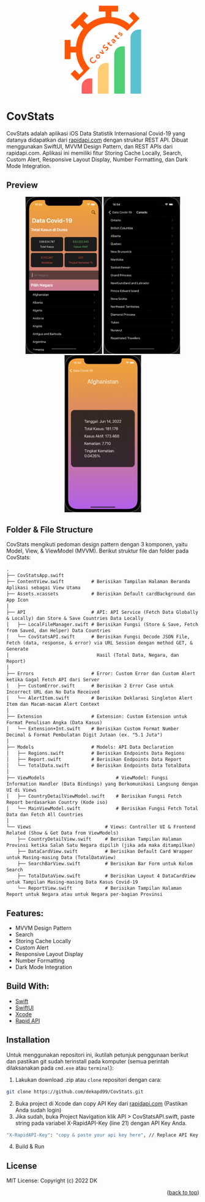 <p align="center">
  <a href="#" target="_blank"><img src="CovStats.png" width="200"></a>
</p>

# CovStats
CovStats adalah aplikasi iOS Data Statistik Internasional Covid-19 yang datanya didapatkan dari [rapidapi.com](https://rapidapi.com/axisbits-axisbits-default/api/covid-19-statistics/) dengan struktur REST API. Dibuat menggunakan SwiftUI, MVVM Design Pattern, dan REST APIs dari rapidapi.com. Aplikasi ini memiliki fitur Storing Cache Locally, Search, Custom Alert, Responsive Layout Display, Number Formatting, dan Dark Mode Integration.

## Preview
<p align="center">
    <a href="#" target="_blank"><img src="1.png" width="200"></a>
    <a href="#" target="_blank"><img src="2.png" width="200"></a>
    <a href="#" target="_blank"><img src="3.png" width="200"></a>
</p>

<!-- ABOUT THE FILE & FOLDER STRUCTURE -->
## Folder & File Structure
CovStats mengikuti pedoman design pattern dengan 3 komponen, yaitu Model, View, & ViewModel (MVVM). 
Berikut struktur file dan folder pada CovStats:

    .
    ├── CovStatsApp.swift
    ├── ContentView.swift          # Berisikan Tampilan Halaman Beranda Aplikasi sebagai View Utama
    ├── Assets.xcassets            # Berisikan Default cardBackground dan App Icon
    │
    ├── API                        # API: API Service (Fetch Data Globally & Locally) dan Store & Save Countries Data Locally
    │   ├── LocalFileManager.swift # Berisikan Fungsi (Store & Save, Fetch from Saved, dan Helper) Data Countries
    │   └── CovStatsAPI.swift      # Berisikan Fungsi Decode JSON File, Fetch (data, response, & error) via URL Session dengan method GET, & Generate 
    │                                Hasil (Total Data, Negara, dan Report)
    │
    ├── Errors                     # Error: Custom Error dan Custom Alert ketika Gagal Fetch API dari Server
    │   ├── CustomError.swift      # Berisikan 2 Error Case untuk Incorrect URL dan No Data Received
    │   └── AlertItem.swift        # Berisikan Deklarasi Singleton Alert Item dan Macam-macam Alert Context
    │
    ├── Extension                  # Extension: Custom Extension untuk Format Penulisan Angka (Data Kasus)
    │   └── Extension+Int.swift    # Berisikan Custom Format Number Decimal & Format Pembulatan Digit Jutaan (ex. "5.1 Juta")
    │
    ├── Models                     # Models: API Data Declaration
    │   ├── Regions.swift          # Berisikan Endpoints Data Regions
    │   ├── Report.swift           # Berisikan Endpoints Data Report
    │   └── TotalData.swift        # Berisikan Endpoints Data TotalData
    │
    ├── ViewModels                          # ViewModel: Fungsi Information Handler (Data Bindings) yang Berkomunikasi Langsung dengan UI di Views
    │   ├── CountryDetailViewModel.swift    # Berisikan Fungsi Fetch Report berdasarkan Country (Kode iso)
    │   └── MainViewModel.swift             # Berisikan Fungsi Fetch Total Data dan Fetch All Countries
    │
    └── Views                           # Views: Controller UI & Frontend Related (Show & Get Data from ViewModels)
        ├── CountryDetailView.swift     # Berisikan Tampilan Halaman Provinsi ketika Salah Satu Negara dipilih (jika ada maka ditampilkan)
        ├── DataCardView.swift          # Berisikan Default Card Wrapper untuk Masing-masing Data (TotalDataView)
        ├── SearchBarView.swift         # Berisikan Bar Form untuk Kolom Search
        ├── TotalDataView.swift         # Berisikan Layout 4 DataCardView untuk Tampilan Masing-masing Data Kasus Covid-19
        └── ReportView.swift            # Berisikan Tampilan Halaman Report untuk Negara atau untuk Negara per-bagian Provinsi

<!-- List of Features -->
## Features:

* MVVM Design Pattern
* Search
* Storing Cache Locally
* Custom Alert
* Responsive Layout Display
* Number Formatting
* Dark Mode Integration

<!-- Used Tools -->
## Build With:

* [Swift](https://www.swift.org/documentation/)
* [SwiftUI](https://developer.apple.com/xcode/swiftui/)
* [Xcode](https://developer.apple.com/xcode/)
* [Rapid API](https://rapidapi.com/)

<!-- How to Install -->
## Installation
Untuk menggunakan repositori ini, ikutilah petunjuk penggunaan berikut dan pastikan git sudah terinstall pada komputer (semua perintah dilaksanakan pada `cmd.exe` atau `terminal`):

1. Lakukan download .zip atau `clone` repositori dengan cara:
```bash
git clone https://github.com/dekapd99/CovStats.git
```

2. Buka project di Xcode dan copy API Key dari [rapidapi.com](https://rapidapi.com/axisbits-axisbits-default/api/covid-19-statistics/) (Pastikan Anda sudah login)
3. Jika sudah, buka Project Navigation klik API > CovStatsAPI.swift, paste string pada variabel X-RapidAPI-Key (line 21) dengan API Key Anda.
```bash
"X-RapidAPI-Key": "copy & paste your api key here", // Replace API Key disini
```

4. Build & Run

<!-- What Kind of License? -->
## License
MIT License: Copyright (c) 2022 DK

<p align="right">(<a href="#top">back to top</a>)</p>
